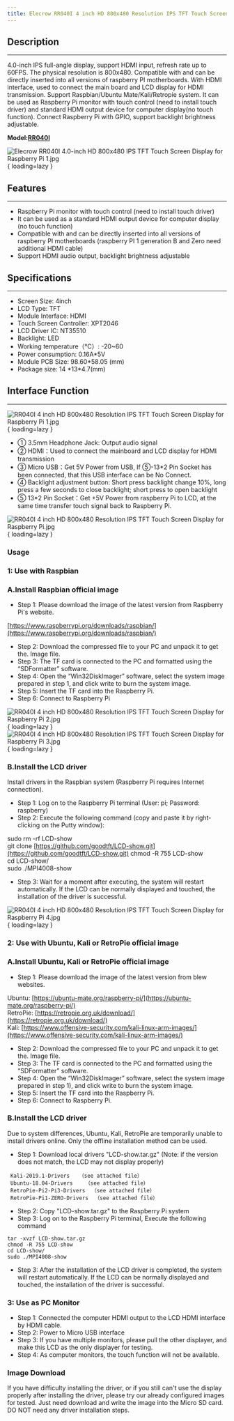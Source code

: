 ```yaml
---
title: Elecrow RR040I 4 inch HD 800x480 Resolution IPS TFT Touch Screen Display for Raspberry Pi
---
```


## Description
-----------

4.0-inch IPS full-angle display, support HDMI input, refresh rate up to 60FPS. The physical resolution is 800x480. Compatible with and can be directly inserted into all versions of raspberry PI motherboards. With HDMI interface, used to connect the main board and LCD display for HDMI transmission. Support Raspbian/Ubuntu Mate/Kali/Retropie system. It can be used as Raspberry Pi monitor with touch control (need to install touch driver) and standard HDMI output device for computer display(no touch function). Connect Raspberry Pi with GPIO, support backlight brightness adjustable.

**Model:[RR040I](https://www.elecrow.com/elecrow-rr040i-4-0-inch-hd-800x480-ips-tft-touch-screen-display-for-raspberry-pi.html)**

![Elecrow RR040I 4.0-inch HD 800x480 IPS TFT Touch Screen Display for Raspberry Pi 1.jpg](https://wiki.elecrow.com/images/thumb/8/83/Elecrow_RR040I_4.0-inch_HD_800x480_IPS_TFT_Touch_Screen_Display_for_Raspberry_Pi_1.jpg/600px-Elecrow_RR040I_4.0-inch_HD_800x480_IPS_TFT_Touch_Screen_Display_for_Raspberry_Pi_1.jpg){ loading=lazy }

## Features
--------

- Raspberry Pi monitor with touch control (need to install touch driver)
- It can be used as a standard HDMI output device for computer display (no touch function)
- Compatible with and can be directly inserted into all versions of raspberry PI motherboards (raspberry PI 1 generation B and Zero need additional HDMI cable)
- Support HDMI audio output, backlight brightness adjustable

## Specifications
--------------

- Screen Size: 4inch
- LCD Type: TFT
- Module Interface: HDMI
- Touch Screen Controller: XPT2046
- LCD Driver IC: NT35510
- Backlight: LED
- Working temperature（℃）: -20~60
- Power consumption: 0.16A\*5V
- Module PCB Size: 98.60\*58.05 (mm)
- Package size: 14 \*13\*4.7(mm)

## Interface Function
------------------

![RR040I 4 inch HD 800x480 Resolution IPS TFT Touch Screen Display for Raspberry Pi 1.jpg](https://wiki.elecrow.com/images/thumb/6/61/RR040I_4_inch_HD_800x480_Resolution_IPS_TFT_Touch_Screen_Display_for_Raspberry_Pi_1.jpg/600px-RR040I_4_inch_HD_800x480_Resolution_IPS_TFT_Touch_Screen_Display_for_Raspberry_Pi_1.jpg){ loading=lazy }

- ① 3.5mm Headphone Jack: Output audio signal
- ② HDMI：Used to connect the mainboard and LCD display for HDMI transmission
- ③ Micro USB：Get 5V Power from USB, If ⑤-13\*2 Pin Socket has been connected, that this USB interface can be No Connect.
- ④ Backlight adjustment button: Short press backlight change 10%, long press a few seconds to close backlight; short press to open backlight
- ⑤ 13\*2 Pin Socket：Get +5V Power from raspberry Pi to LCD, at the same time transfer touch signal back to Raspberry Pi.

![RR040I 4 inch HD 800x480 Resolution IPS TFT Touch Screen Display for Raspberry Pi.jpg](https://wiki.elecrow.com/images/thumb/e/ec/RR040I_4_inch_HD_800x480_Resolution_IPS_TFT_Touch_Screen_Display_for_Raspberry_Pi.jpg/600px-RR040I_4_inch_HD_800x480_Resolution_IPS_TFT_Touch_Screen_Display_for_Raspberry_Pi.jpg){ loading=lazy }

### **Usage**

### **1: Use with Raspbian**

### **A.Install Raspbian official image**

- Step 1: Please download the image of the latest version from Raspberry Pi's website.

[https://www.raspberrypi.org/downloads/raspbian/](https://www.raspberrypi.org/downloads/raspbian/)

- Step 2: Download the compressed file to your PC and unpack it to get the. Image file.
- Step 3: The TF card is connected to the PC and formatted using the “SDFormatter” software.
- Step 4: Open the “Win32DiskImager” software, select the system image prepared in step 1, and click write to burn the system image.
- Step 5: Insert the TF card into the Raspberry Pi.
- Step 6: Connect to Raspberry Pi

![RR040I 4 inch HD 800x480 Resolution IPS TFT Touch Screen Display for Raspberry Pi 2.jpg](https://wiki.elecrow.com/images/thumb/4/4a/RR040I_4_inch_HD_800x480_Resolution_IPS_TFT_Touch_Screen_Display_for_Raspberry_Pi_2.jpg/600px-RR040I_4_inch_HD_800x480_Resolution_IPS_TFT_Touch_Screen_Display_for_Raspberry_Pi_2.jpg){ loading=lazy }
![RR040I 4 inch HD 800x480 Resolution IPS TFT Touch Screen Display for Raspberry Pi 3.jpg](https://wiki.elecrow.com/images/f/f1/RR040I_4_inch_HD_800x480_Resolution_IPS_TFT_Touch_Screen_Display_for_Raspberry_Pi_3.jpg){ loading=lazy }

### **B.Install the LCD driver**

Install drivers in the Raspbian system (Raspberry Pi requires Internet connection).

- Step 1: Log on to the Raspberry Pi terminal (User: pi; Password: raspberry)
- Step 2: Execute the following command (copy and paste it by right-clicking on the Putty window):

sudo rm -rf LCD-show  
git clone [https://github.com/goodtft/LCD-show.git](https://github.com/goodtft/LCD-show.git) 
chmod -R 755 LCD-show  
cd LCD-show/  
sudo ./MPI4008-show  
 
- Step 3: Wait for a moment after executing, the system will restart automatically. If the LCD can be normally displayed and touched, the installation of the driver is successful.

![RR040I 4 inch HD 800x480 Resolution IPS TFT Touch Screen Display for Raspberry Pi 4.jpg](https://wiki.elecrow.com/images/thumb/a/a0/RR040I_4_inch_HD_800x480_Resolution_IPS_TFT_Touch_Screen_Display_for_Raspberry_Pi_4.jpg/600px-RR040I_4_inch_HD_800x480_Resolution_IPS_TFT_Touch_Screen_Display_for_Raspberry_Pi_4.jpg){ loading=lazy }

### **2: Use with Ubuntu, Kali or RetroPie official image**

### **A.Install Ubuntu, Kali or RetroPie official image**

- Step 1: Please download the image of the latest version from blew websites.

Ubuntu: [https://ubuntu-mate.org/raspberry-pi/](https://ubuntu-mate.org/raspberry-pi/)  
RetroPie: [https://retropie.org.uk/download/](https://retropie.org.uk/download/)  
Kali: [https://www.offensive-security.com/kali-linux-arm-images/](https://www.offensive-security.com/kali-linux-arm-images/)  

- Step 2: Download the compressed file to your PC and unpack it to get the. Image file.
- Step 3: The TF card is connected to the PC and formatted using the “SDFormatter” software.
- Step 4: Open the “Win32DiskImager” software, select the system image prepared in step 1), and click write to burn the system image.
- Step 5: Insert the TF card into the Raspberry Pi.
- Step 6: Connect to Raspberry Pi.

### **B.Install the LCD driver**

Due to system differences, Ubuntu, Kali, RetroPie are temporarily unable to install drivers online. Only the offline installation method can be used.

- Step 1: Download local drivers "LCD-show.tar.gz" (Note: if the version does not match, the LCD may not display properly)

```
 Kali-2019.1-Drivers   （see attached file）
 Ubuntu-18.04-Drivers    （see attached file）
 RetroPie-Pi2-Pi3-Drivers  （see attached file）
 RetroPie-Pi1-ZERO-Drivers  （see attached file）
```

- Step 2: Copy "LCD-show.tar.gz" to the Raspberry Pi system
- Step 3: Log on to the Raspberry Pi terminal, Execute the following command

```
tar -xvzf LCD-show.tar.gz  
chmod -R 755 LCD-show   
cd LCD-show/  
sudo ./MPI4008-show 
```

- Step 3: After the installation of the LCD driver is completed, the system will restart automatically. If the LCD can be normally displayed and touched, the installation of the driver is successful.

### **3: Use as PC Monitor**

- Step 1: Connected the computer HDMI output to the LCD HDMI interface by HDMI cable.
- Step 2: Power to Micro USB interface
- Step 3: If you have multiple monitors, please pull the other displayer, and make this LCD as the only displayer for testing.
- Step 4: As computer monitors, the touch function will not be available.

### **Image Download**

If you have difficulty installing the driver, or if you still can't use the display properly after installing the driver, please try our already configured images for tested. Just need download and write the image into the Micro SD card. DO NOT need any driver installation steps.
